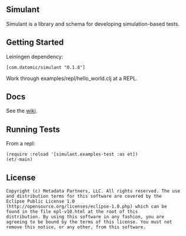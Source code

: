 ## Simulant

Simulant is a library and schema for developing simulation-based
tests.

## Getting Started

Leiningen dependency:

    [com.datomic/simulant "0.1.8"]

Work through examples/repl/hello_world.clj at a REPL.

## Docs

See the [wiki](https://github.com/Datomic/simulant/wiki).

## Running Tests

From a repl:

    (require :reload '[simulant.examples-test :as et])
    (et/-main)

## License

    Copyright (c) Metadata Partners, LLC. All rights reserved. The use
    and distribution terms for this software are covered by the
    Eclipse Public License 1.0
    (http://opensource.org/licenses/eclipse-1.0.php) which can be
    found in the file epl-v10.html at the root of this
    distribution. By using this software in any fashion, you are
    agreeing to be bound by the terms of this license. You must not
    remove this notice, or any other, from this software.
